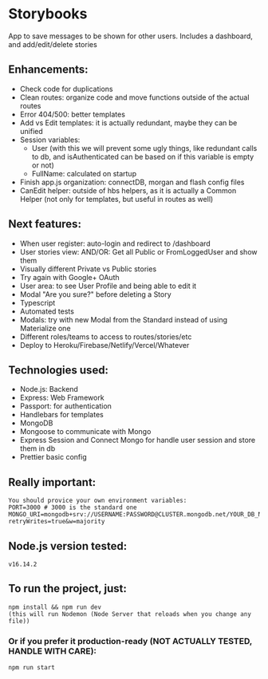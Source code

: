 # Storybooks

App to save messages to be shown for other users.
Includes a dashboard, and add/edit/delete stories

## Enhancements:

- Check code for duplications
- Clean routes: organize code and move functions outside of the actual routes
- Error 404/500: better templates
- Add vs Edit templates: it is actually redundant, maybe they can be unified
- Session variables:
  - User (with this we will prevent some ugly things, like redundant calls to db, and isAuthenticated can be based on if this variable is empty or not)
  - FullName: calculated on startup
- Finish app.js organization: connectDB, morgan and flash config files
- CanEdit helper: outside of hbs helpers, as it is actually a Common Helper (not only for templates, but useful in routes as well)

## Next features:

- When user register: auto-login and redirect to /dashboard
- User stories view: AND/OR: Get all Public or FromLoggedUser and show them
- Visually different Private vs Public stories
- Try again with Google+ OAuth
- User area: to see User Profile and being able to edit it
- Modal "Are you sure?" before deleting a Story
- Typescript
- Automated tests
- Modals: try with new Modal from the Standard instead of using Materialize one
- Different roles/teams to access to routes/stories/etc
- Deploy to Heroku/Firebase/Netlify/Vercel/Whatever

## Technologies used:

- Node.js: Backend
- Express: Web Framework
- Passport: for authentication
- Handlebars for templates
- MongoDB
- Mongoose to communicate with Mongo
- Express Session and Connect Mongo for handle user session and store them in db
- Prettier basic config

## Really important:

```
You should provice your own environment variables:
PORT=3000 # 3000 is the standard one
MONGO_URI=mongodb+srv://USERNAME:PASSWORD@CLUSTER.mongodb.net/YOUR_DB_NAME?retryWrites=true&w=majority
```

## Node.js version tested:

```
v16.14.2
```

## To run the project, just:

```
npm install && npm run dev
(this will run Nodemon (Node Server that reloads when you change any file))
```

### Or if you prefer it production-ready (NOT ACTUALLY TESTED, HANDLE WITH CARE):

```
npm run start
```
